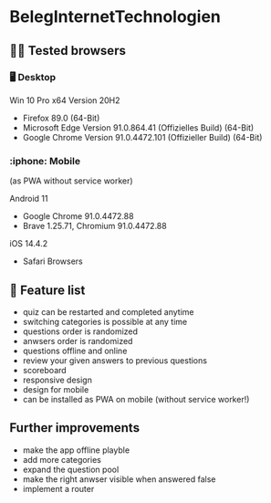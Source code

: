 # BelegInternetTechnologien

 <h2>🧑‍💻 Tested browsers </h2> 
<h3> 🖥️ Desktop</h3>


Win 10 Pro x64 Version 20H2
* Firefox 89.0 (64-Bit)
* Microsoft Edge Version 91.0.864.41 (Offizielles Build) (64-Bit)
* Google Chrome Version 91.0.4472.101 (Offizieller Build) (64-Bit)

<h3>:iphone: Mobile</h3> 

(as PWA without service worker)


Android 11
* Google Chrome 91.0.4472.88
* Brave 1.25.71, Chromium 91.0.4472.88

iOS 14.4.2
* Safari Browsers


<h2> 📣 Feature list </h2>

* quiz can be restarted and completed anytime
* switching categories is possible at any time 
* questions order is randomized
* anwsers order is randomized
* questions offline and online
* review your given answers to previous questions
* scoreboard
* responsive design
* design for mobile
* can be installed as PWA on mobile (without service worker!)

<h2> Further improvements </h2>

* make the app offline playble
* add more categories
* expand the question pool
* make the right anwser visible when answered false
* implement a router

